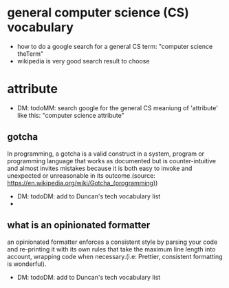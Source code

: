 
# general computer science (CS) vocabulary 
* how to do a google search for a general CS term: "computer science theTerm"
* wikipedia is very good search result to choose

# attribute
* DM: todoMM: search google for the general CS meaniung of 'attribute' like this: "computer science attribute" 

## gotcha
In programming, a gotcha is a valid construct in a system, program or programming language that works as documented but is counter-intuitive and almost invites mistakes because it is both easy to invoke and unexpected or unreasonable in its outcome.(source: https://en.wikipedia.org/wiki/Gotcha_(programming))
* DM: todoDM: add to Duncan's tech vocabulary list
* 
## what is an opinionated formatter
an opinionated formatter enforces a consistent style by parsing your code and re-printing it with its own rules that take the maximum line length into account, wrapping code when necessary.(i.e: Prettier, consistent formatting is wonderful).
* DM: todoDM: add to Duncan's tech vocabulary list